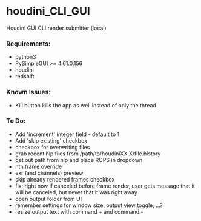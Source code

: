 # houdini_CLI_GUI
Houdini GUI CLI render submitter (local)

### Requirements:
* python3
* PySimpleGUI >= 4.61.0.156
* houdini
* redshift

### Known Issues:
* Kill button kills the app as well instead of only the thread

### To Do:
* Add 'increment' integer field - default to 1
* Add 'skip existing' checkbox
* checkbox for overwriting files
* grab recent hip files from /path/to/houdiniXX.X/file.history
* get out path from hip and place ROPS in dropdown
* nth frame override
* exr (and channels) preview
* skip already rendered frames checkbox
* fix: right now if canceled before frame render, user gets message that it will be canceled, but never that it was right away
* open output folder from UI
* remember settings for window size, output view toggle, ...?
* resize output text with command + and command -
